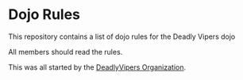 Dojo Rules
==========

This repository contains a list of dojo rules for the Deadly Vipers dojo

All members should read the rules.

This was all started by the [DeadlyVipers Organization](https://github.com/deadlyvipers).
